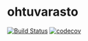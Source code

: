 # ohtuvarasto

[![Build Status](https://github.com/erikpeik/ohtuvarasto/actions/workflows/main.yml/badge.svg)](https://github.com/erikpeik/ohtuvarasto/actions)
[![codecov](https://codecov.io/github/erikpeik/ohtuvarasto/graph/badge.svg?token=JW3HZT0LLK)](https://codecov.io/github/erikpeik/ohtuvarasto)
